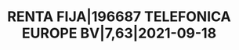 ---
layout: asset
title: RENTA FIJA|196687 TELEFONICA EUROPE BV|7,63|2021-09-18
isin: XS0972588643
---